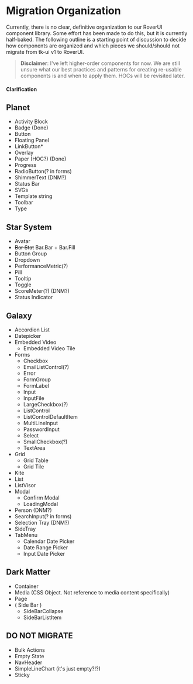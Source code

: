 # Migration Organization

Currently, there is no clear, definitive organization to our RoverUI component library. Some effort has been made to do this, but it is currently half-baked. The following outline is a starting point of discussion to decide how components are organized and which pieces we should/should not migrate from tk-ui v1 to RoverUI.

> **Disclaimer**: I've left higher-order components for now. We are still unsure what our best practices and patterns for creating re-usable components is and when to apply them. HOCs will be revisited later.

#### Clarification

## Planet

- Activity Block
- Badge (Done)
- Button
- Floating Panel
- LinkButton\*
- Overlay
- Paper (HOC?) (Done)
- Progress
- RadioButton(? in forms)
- ShimmerText (DNM?)
- Status Bar
- SVGs
- Template string
- Toolbar
- Type

## Star System

- Avatar
- ~~Bar Stat~~ Bar.Bar + Bar.Fill
- Button Group
- Dropdown
- PerformanceMetric(?)
- Pill
- Tooltip
- Toggle
- ScoreMeter(?) (DNM?)
- Status Indicator

## Galaxy

- Accordion List
- Datepicker
- Embedded Video
  - Embedded Video Tile
- Forms
  - Checkbox
  - EmailListControl(?)
  - Error
  - FormGroup
  - FormLabel
  - Input
  - InputFile
  - LargeCheckbox(?)
  - ListControl
  - ListControlDefaultItem
  - MultiLineInput
  - PasswordInput
  - Select
  - SmallCheckbox(?)
  - TextArea
- Grid
  - Grid Table
  - Grid Tile
- Kite
- List
- ListVisor
- Modal
  - Confirm Modal
  - LoadingModal
- Person (DNM?)
- SearchInput(? in forms)
- Selection Tray (DNM?)
- SideTray
- TabMenu
  - Calendar Date Picker
  - Date Range Picker
  - Input Date Picker

## Dark Matter

- Container
- Media (CSS Object. Not reference to media content specifically)
- Page
- ( Side Bar )
  - SideBarCollapse
  - SideBarListItem

## DO NOT MIGRATE

- Bulk Actions
- Empty State
- NavHeader
- SimpleLineChart (it's just empty?!?)
- Sticky
